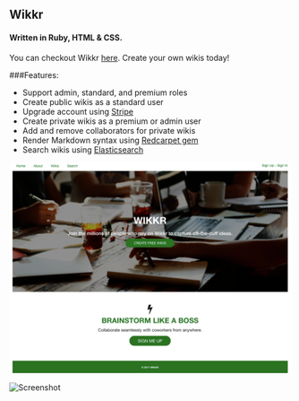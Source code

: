 ## Wikkr
#### Written in Ruby, HTML & CSS.

You can checkout Wikkr [here](https://warm-brook-93872.herokuapp.com/). Create your own wikis today!

###Features:

* Support admin, standard, and premium roles
* Create public wikis as a standard user
* Upgrade account using [Stripe](https://stripe.com/)
* Create private wikis as a premium or admin user
* Add and remove collaborators for private wikis
* Render Markdown syntax using [Redcarpet gem](https://github.com/vmg/redcarpet)
* Search wikis using [Elasticsearch](https://www.elastic.co/products/elasticsearch)

![Screenshot](app/assets/images/Blocipedia.png)

![Screenshot](app/assets/images/Elasticsearch.png)
